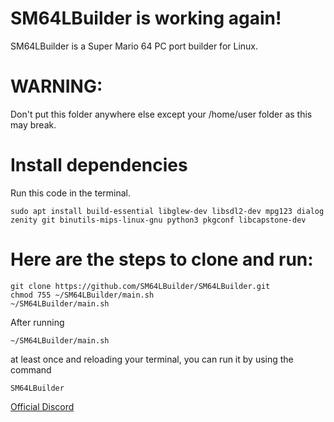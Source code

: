 # SM64LBuilder is working again!

SM64LBuilder is a Super Mario 64 PC port builder for Linux.

# WARNING:
Don't put this folder anywhere else except your /home/user folder as this may break.

# Install dependencies
Run this code in the terminal.
```
sudo apt install build-essential libglew-dev libsdl2-dev mpg123 dialog zenity git binutils-mips-linux-gnu python3 pkgconf libcapstone-dev
```

# Here are the steps to clone and run:

```
git clone https://github.com/SM64LBuilder/SM64LBuilder.git
chmod 755 ~/SM64LBuilder/main.sh
~/SM64LBuilder/main.sh
```

After running
```
~/SM64LBuilder/main.sh
```
at least once and reloading your terminal, you can run it by using the command
```
SM64LBuilder
```


[Official Discord](https://discord.gg/XvV2JpHB)
